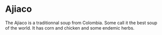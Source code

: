 # Ajiaco

The Ajiaco is a traditionnal soup from Colombia. Some call it the best soup of the world. It has corn and chicken and some endemic herbs.
